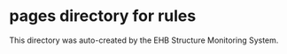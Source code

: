 # pages directory for rules

This directory was auto-created by the EHB Structure Monitoring System.